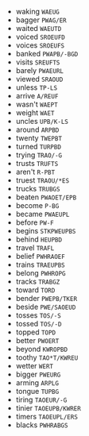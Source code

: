 * waking `WAEUG`
* bagger `PWAG/ER`
* waited `WAEUTD`
* voiced `SROEUFD`
* voices `SROEUFS`
* banked `PWAPB/-BGD`
* visits `SREUFTS`
* barely `PWAEURL`
* viewed `SRAOUD`
* unless `TP-LS`
* arrive `A/REUF`
* wasn't `WAEPT`
* weight `WAET`
* uncles `UPB/K-LS`
* around `ARPBD`
* twenty `TWEPBT`
* turned `TURPBD`
* trying `TRAO/-G`
* trusts `TRUFTS`
* aren't `R-PBT`
* truest `TRAOU/*ES`
* trucks `TRUBGS`
* beaten `PWAOET/EPB`
* become `P-BG`
* became `PWAEUPL`
* before `PW-F`
* begins `STKPWEUPBS`
* behind `HEUPBD`
* travel `TRAFL`
* belief `PWHRAOEF`
* trains `TRAEUPBS`
* belong `PWHROPG`
* tracks `TRABGZ`
* toward `TORD`
* bender `PWEPB/TKER`
* beside `PWE/SAOEUD`
* tosses `TOS/-S`
* tossed `TOS/-D`
* topped `TOPD`
* better `PWOERT`
* beyond `KWROPBD`
* toothy `TAO*T/KWREU`
* wetter `WERT`
* bigger `PWEURG`
* arming `ARPLG`
* tongue `TUPBG`
* tiring `TAOEUR/-G`
* tinier `TAOEUPB/KWRER`
* timers `TAOEUPL/ERS`
* blacks `PWHRABGS`
